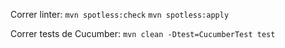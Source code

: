 Correr linter:
`mvn spotless:check`
`mvn spotless:apply`

Correr tests de Cucumber:
`mvn clean -Dtest=CucumberTest test`
